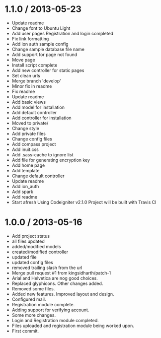 
1.1.0 / 2013-05-23
==================

 * Update readme
 * Change font to Ubuntu Light
 * Add user pages Registration and login completed
 * Fix link formatting
 * Add ion auth sample config
 * Change sample database file name
 * Add support for page not found
 * Move page
 * Install script complete
 * Add new controller for static pages
 * Set clean urls
 * Merge branch 'develop'
 * Minor fix in readme
 * Fix readme
 * Update readme
 * Add basic views
 * Add model for installation
 * Add default controller
 * Add controller for installation
 * Moved to private/
 * Change style
 * Add private files
 * Change config files
 * Add compass project
 * Add inuit.css
 * Add .sass-cache to ignore list
 * Add file for generating encryption key
 * Add home page
 * Add template
 * Change default controller
 * Update readme
 * Add ion_auth
 * Add spark
 * Add readme
 * Start afresh Using Codeigniter v2.1.0 Project will be built with Travis CI

1.0.0 / 2013-05-16
==================

 * Add project status
 * all files updated
 * added/modified models
 * created/modified controller
 * updated file
 * updated config files
 * removed trailing slash from the url
 * Merge pull request #1 from kingsidharth/patch-1
 * Arial and Helvetica are nog good choices.
 * Replaced glyphicons. Other changes added.
 * Removed some files.
 * Added new features. Improved layout and design.
 * Configured mail.
 * Registration module complete.
 * Adding support for verifying account.
 * Some more changes.
 * Login and Registration module completed.
 * Files uploaded and registration module being worked upon.
 * First commit.
